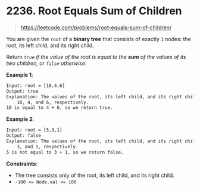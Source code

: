 # 2236. Root Equals Sum of Children

> <https://leetcode.com/problems/root-equals-sum-of-children/>

You are given the `root` of a **binary tree** that consists of exactly `3`
nodes: the root, its left child, and its right child.

Return *`true` if the value of the root is equal to the **sum** of the values
of its two children, or `false` otherwise*.

**Example 1**:

```txt
Input: root = [10,4,6]
Output: true
Explanation: The values of the root, its left child, and its right child are
    10, 4, and 6, respectively.
10 is equal to 4 + 6, so we return true.
```

**Example 2**:

```txt
Input: root = [5,3,1]
Output: false
Explanation: The values of the root, its left child, and its right child are 5,
    3, and 1, respectively.
5 is not equal to 3 + 1, so we return false.
```

**Constraints**:

- The tree consists only of the root, its left child, and its right child.
- `-100 <= Node.val <= 100`
